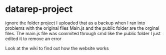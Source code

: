 # datarep-project
ignore the folder project I uploaded that as a backup when I ran into problems with the original files Main.js and the public folder
are the orginal files.
The main.js file was commited through cmd like the public folder I just edited it to remove an error

Look at the wiki to find out how the website works
